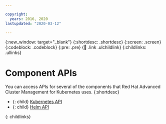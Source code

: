 ```yaml
---

copyright:
  years: 2016, 2020
lastupdated: "2020-03-12"

---
```


{:new_window: target="_blank"}
{:shortdesc: .shortdesc}
{:screen: .screen}
{:codeblock: .codeblock}
{:pre: .pre}
{:child: .link .ulchildlink}
{:childlinks: .ullinks}

# Component APIs

You can access APIs for several of the components that Red Hat Advanced Cluster Management for Kubernetes uses.
{:shortdesc}

- {: child} [Kubernetes API](../iam/3.4.0/apis/k8s_api.md) <br />
- {: child} [Helm API](../apis/helm_apis.md) <br />

{: childlinks}

